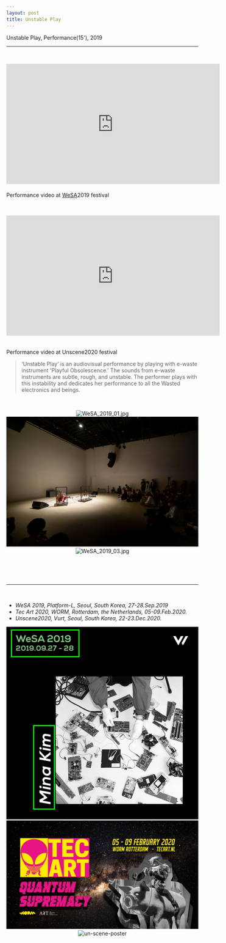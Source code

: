 ```yaml
---
layout: post
title: Unstable Play
---
```


Unstable Play, Performance(15'), 2019

***

<br/>
<p align="middle">
<div class="video-container">
<iframe width="560" height="315" src="https://www.youtube.com/embed/VgJLvaYKQ8c" frameborder="0" allow="accelerometer; autoplay; encrypted-media; gyroscope; picture-in-picture" allowfullscreen></iframe>
</div>
<br/>
Performance video at <a href="https://www.wesa.kr/2019" target="blank">WeSA</a>2019 festival
</p>
<br/>
<p align="middle">
<iframe width="560" height="315" src="https://www.youtube.com/embed/xmLxtZzVpXw" title="YouTube video player" frameborder="0" allow="accelerometer; autoplay; clipboard-write; encrypted-media; gyroscope; picture-in-picture" allowfullscreen></iframe>
</p>
<br/>
Performance video at Unscene2020 festival
<br/>

>‘Unstable Play’ is an audiovisual performance by playing with e-waste instrument 'Playful Obsolescence.' The sounds from e-waste instruments are subtle, rough, and unstable. The performer plays with this instability and dedicates her performance to all the Wasted electronics and beings.

<br/>

<div>
<p align="middle">
<img class="img_horizontal" src="/img/work_footage/WeSA_2019_01.jpg" alt="WeSA_2019_01.jpg" title="WeSA_2019_01.jpg"/>
<br/>
<img class="img_horizontal" src="/img/work_footage/WeSA_2019_02.jpg" alt="WeSA_2019_02.jpg" title="WeSA_2019_02.jpg"/>
<br/>
<img class="img_horizontal" src="/img/work_footage/WeSA_2019_03.jpg" alt="WeSA_2019_03.jpg" title="WeSA_2019_03.jpg"/>
<br/>
</p>
</div>

<br/><br/><br/>

<hr>

<br/>
<ul>
<li><i>WeSA 2019, Platform-L, Seoul, South Korea, 27-28.Sep.2019</i></li>
<li><i>Tec Art 2020, WORM, Rotterdam, the Netherlands, 05-09.Feb.2020.</i></li>
<li><i>Unscene2020, Vurt, Seoul, South Korea, 22-23.Dec.2020.</i></li>
</ul>

<div class="img_row">
<p align="middle">
	<img class="img_poster" src="/img/work_footage/wesaMina01.jpg" alt="poster" title="poster"/>
  <br/>
  <img class="img_poster" src="/img/work_footage/tecart2020_2.jpg" alt="poster" title="poster"/>
	<br/>
  <img class="img_poster" src="{{ site.baseurl }}/img/work_footage/un-scene_2020.jpg" alt="un-scene-poster" title="un-scene-poster"/>
  </p>
</div>

<br/><br/><br/>
